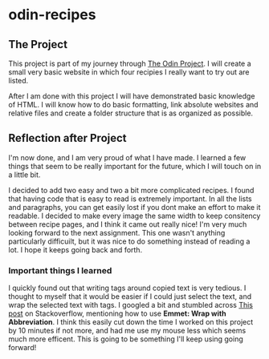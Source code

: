 # odin-recipes

## The Project

This project is part of my journey through [The Odin Project](https://www.theodinproject.com/). I will create a small very basic website in which four recipies I really want to try out are listed. 

After I am done with this project I will have demonstrated basic knowledge of HTML. I will know how to do basic formatting, link absolute websites and relative files and create a folder structure that is as organized as possible.


## Reflection after Project

I'm now done, and I am very proud of what I have made. I learned a few things that seem to be really important for the future, which I will touch on in a little bit.

I decided to add two easy and two a bit more complicated recipes. I found that having code that is easy to read is extremely important. In all the lists and paragraphs, you can get easily lost if you dont make an effort to make it readable.
I decided to make every image the same width to keep consitency between recipe pages, and I think it came out really nice!
I'm very much looking forward to the next assignment. This one wasn't anything particularly difficuilt, but it was nice to do something instead of reading a lot. I hope it keeps going back and forth.

### Important things I learned

I quickly found out that writing tags around copied text is very tedious. I thought to myself that it would be easier if I could just select the text, and wrap the selected text with tags. I googled a bit and stumbled across [This post](https://stackoverflow.com/questions/44480051/wrapping-a-html-element-in-visual-studio-code-using-emmet/44556731#44556731) on Stackoverflow, mentioning how to use **Emmet: Wrap with Abbreviation**. 
I think this easily cut down the time I worked on this project by 10 minutes if not more, and had me use my mouse less which seems much more efficent. 
This is going to be something I'll keep using going forward!
